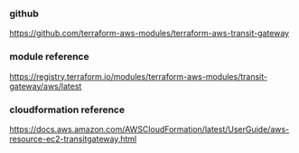 ### github
https://github.com/terraform-aws-modules/terraform-aws-transit-gateway

### module reference
https://registry.terraform.io/modules/terraform-aws-modules/transit-gateway/aws/latest

### cloudformation reference
https://docs.aws.amazon.com/AWSCloudFormation/latest/UserGuide/aws-resource-ec2-transitgateway.html

